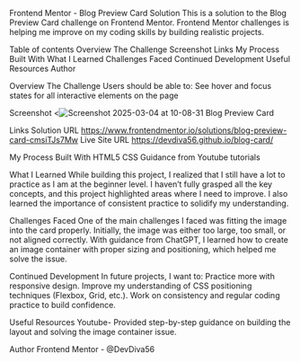 Frontend Mentor - Blog Preview Card Solution
This is a solution to the Blog Preview Card challenge on Frontend Mentor. Frontend Mentor challenges is helping me improve on my coding skills by building realistic projects.

Table of contents
Overview
The Challenge
Screenshot
Links
My Process
Built With
What I Learned
Challenges Faced
Continued Development
Useful Resources
Author

Overview
The Challenge
Users should be able to:
See hover and focus states for all interactive elements on the page

Screenshot
<![Screenshot 2025-03-04 at 10-08-31 Blog Preview Card](https://github.com/user-attachments/assets/fa1ed9f1-1e99-436f-9d93-17d06a3ad961)
>


Links
Solution URL <https://www.frontendmentor.io/solutions/blog-preview-card-cmsiTJs7Mw>
Live Site URL <https://devdiva56.github.io/blog-card/>

My Process
Built With
HTML5
CSS
Guidance from Youtube tutorials

What I Learned
While building this project, I realized that I still have a lot to practice as I am at the beginner level. I haven’t fully grasped all the key concepts, and this project highlighted areas where I need to improve. I also learned the importance of consistent practice to solidify my understanding.

Challenges Faced
One of the main challenges I faced was fitting the image into the card properly. Initially, the image was either too large, too small, or not aligned correctly. With guidance from ChatGPT, I learned how to create an image container with proper sizing and positioning, which helped me solve the issue.

Continued Development
In future projects, I want to:
Practice more with responsive design.
Improve my understanding of CSS positioning techniques (Flexbox, Grid, etc.).
Work on consistency and regular coding practice to build confidence.

Useful Resources
Youtube- Provided step-by-step guidance on building the layout and solving the image container issue.

Author
Frontend Mentor - @DevDiva56

